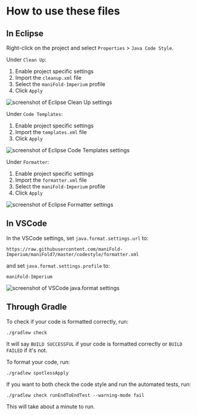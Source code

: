 # How to use these files

## In Eclipse

Right-click on the project and select `Properties` > `Java Code Style`.

Under `Clean Up`:
1. Enable project specific settings
2. Import the `cleanup.xml` file
3. Select the `maniFold-Imperium` profile
4. Click `Apply`

![screenshot of Eclipse Clean Up settings](https://img.wimods.net/github.com/maniFold-Imperium/maniFold7/codestyle?to=https://i.imgur.com/mHKDHvV.png)

Under `Code Templates`:
1. Enable project specific settings
2. Import the `templates.xml` file
3. Click `Apply`

![screenshot of Eclipse Code Templates settings](https://i.imgur.com/C2ciKnM.png)

Under `Formatter`:
1. Enable project specific settings
2. Import the `formatter.xml` file
3. Select the `maniFold-Imperium` profile
4. Click `Apply`

![screenshot of Eclipse Formatter settings](https://i.imgur.com/cj57gh9.png)

## In VSCode

In the VSCode settings, set `java.format.settings.url` to:

```
https://raw.githubusercontent.com/maniFold-Imperium/maniFold7/master/codestyle/formatter.xml
```

and set `java.format.settings.profile` to:

```
maniFold-Imperium
```

![screenshot of VSCode java.format settings](https://i.imgur.com/9W1s5Gj.png)

## Through Gradle

To check if your code is formatted correctly, run:

```pwsh
./gradlew check
```

It will say `BUILD SUCCESSFUL` if your code is formatted correctly or `BUILD FAILED` if it's not.

To format your code, run:

```pwsh
./gradlew spotlessApply
```

If you want to both check the code style and run the automated tests, run:

```pwsh
./gradlew check runEndToEndTest --warning-mode fail
```

This will take about a minute to run.
